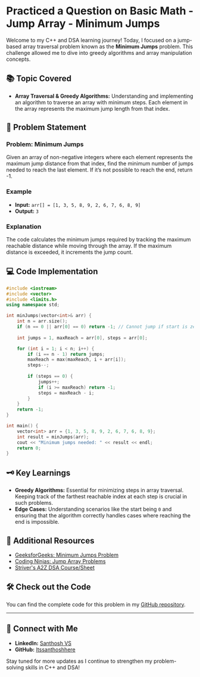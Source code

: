 # Practiced a Question on Basic Math - Jump Array - Minimum Jumps

Welcome to my C++ and DSA learning journey! Today, I focused on a jump-based array traversal problem known as the **Minimum Jumps** problem. This challenge allowed me to dive into greedy algorithms and array manipulation concepts.

## 📚 Topic Covered
- **Array Traversal & Greedy Algorithms:** Understanding and implementing an algorithm to traverse an array with minimum steps. Each element in the array represents the maximum jump length from that index.

## 📝 Problem Statement
### Problem: Minimum Jumps

Given an array of non-negative integers where each element represents the maximum jump distance from that index, find the minimum number of jumps needed to reach the last element. If it’s not possible to reach the end, return -1.

### Example
- **Input:** `arr[] = [1, 3, 5, 8, 9, 2, 6, 7, 6, 8, 9]`
- **Output:** `3`

### Explanation
The code calculates the minimum jumps required by tracking the maximum reachable distance while moving through the array. If the maximum distance is exceeded, it increments the jump count.

## 💻 Code Implementation
```cpp
#include <iostream>
#include <vector>
#include <limits.h>
using namespace std;

int minJumps(vector<int>& arr) {
    int n = arr.size();
    if (n == 0 || arr[0] == 0) return -1; // Cannot jump if start is zero
    
    int jumps = 1, maxReach = arr[0], steps = arr[0];

    for (int i = 1; i < n; i++) {
        if (i == n - 1) return jumps;
        maxReach = max(maxReach, i + arr[i]);
        steps--;
        
        if (steps == 0) {
            jumps++;
            if (i >= maxReach) return -1;
            steps = maxReach - i;
        }
    }
    return -1;
}

int main() {
    vector<int> arr = {1, 3, 5, 8, 9, 2, 6, 7, 6, 8, 9};
    int result = minJumps(arr);
    cout << "Minimum jumps needed: " << result << endl;
    return 0;
}
```

## 🗝️ Key Learnings
- **Greedy Algorithms:** Essential for minimizing steps in array traversal. Keeping track of the farthest reachable index at each step is crucial in such problems.
- **Edge Cases:** Understanding scenarios like the start being `0` and ensuring that the algorithm correctly handles cases where reaching the end is impossible.

## 🔗 Additional Resources
- [GeeksforGeeks: Minimum Jumps Problem](https://www.geeksforgeeks.org/problems/minimum-number-of-jumps-1587115620/1)
- [Coding Ninjas: Jump Array Problems](https://www.naukri.com/code360/problems/check-prime_624674?utm_source=youtube&utm_medium=affiliate&utm_campaign=striver_Arrayproblems&leftPanelTabValue=PROBLEM)
- [Striver's A2Z DSA Course/Sheet](https://takeuforward.org/strivers-a2z-dsa-course/strivers-a2z-dsa-course-sheet-2)

## 🛠️ Check out the Code
You can find the complete code for this problem in my [GitHub repository](https://github.com/Itssanthoshhere/Data-Structures-and-Algorithms/tree/main/C%2B%2B%20with%20DSA-learning-journey/Day53%20-%20Basic%20Maths%20-%20Prime%20Number%20Check/C%2B%2B%20Practice%20Questions%20-%20Prime%20Number%20Check).

---

## 🔗 Connect with Me
- **LinkedIn:** [Santhosh VS](https://www.linkedin.com/in/thesanthoshvs/)
- **GitHub:** [Itssanthoshhere](https://github.com/Itssanthoshhere)

Stay tuned for more updates as I continue to strengthen my problem-solving skills in C++ and DSA!
